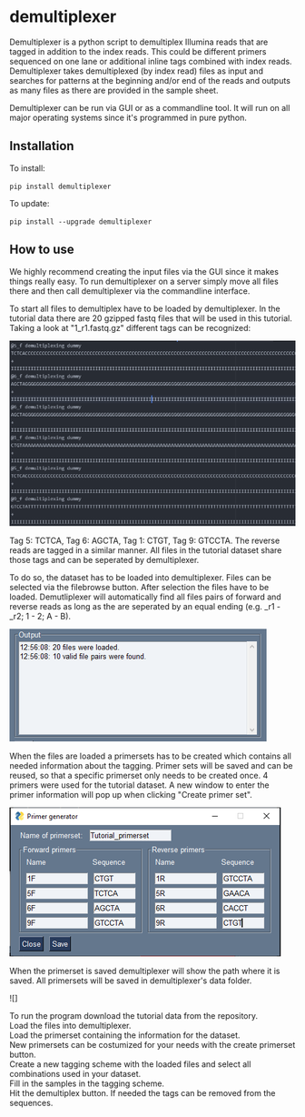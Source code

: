 # demultiplexer
Demultiplexer is a python script to demultiplex Illumina reads that are tagged in addition to the index reads.
This could be different primers sequenced on one lane or additional inline tags combined with index reads.
Demultiplexer takes demultiplexed (by index read) files as input and searches for patterns at the beginning
and/or end of the reads and outputs as many files as there are provided in the sample sheet.

Demultiplexer can be run via GUI or as a commandline tool. It will run on all major operating systems
since it's programmed in pure python.

## Installation
To install:

`pip install demultiplexer`

To update:

`pip install --upgrade demultiplexer`

## How to use
We highly recommend creating the input files via the GUI since it makes things really easy.
To run demultiplexer on a server simply move all files there and then call demultiplexer via
the commandline interface.

To start all files to demultiplex have to be loaded by demultiplexer. In the tutorial data
there are 20 gzipped fastq files that will be used in this tutorial.
Taking a look at "1_r1.fastq.gz" different tags can be recognized:

![](https://github.com/DominikBuchner/demultiplexer/blob/main/tutorial_data/pics/file%20preview.PNG?raw=true)

Tag 5: TCTCA, Tag 6: AGCTA, Tag 1: CTGT, Tag 9: GTCCTA.
The reverse reads are tagged in a similar manner. All files in the tutorial dataset share those tags and can be seperated by demultiplexer.

To do so, the dataset has to be loaded into demultiplexer. Files can be selected via the filebrowse button. After selection the files have to be loaded.
Demutliplexer will automatically find all files pairs of forward and reverse reads as long as the are seperated by an equal ending (e.g. _r1 - _r2; 1 - 2; A - B).

![](https://github.com/DominikBuchner/demultiplexer/blob/main/tutorial_data/pics/loaded%20files.PNG?raw=true)

When the files are loaded a primersets has to be created which contains all needed information about the tagging. Primer sets will be saved and can be reused,
so that a specific primerset only needs to be created once. 4 primers were used for the tutorial dataset. A new window to enter the primer information will pop up
when clicking "Create primer set".

![](https://github.com/DominikBuchner/demultiplexer/blob/main/tutorial_data/pics/primer%20generator.PNG?raw=true)

When the primerset is saved demultiplexer will show the path where it is saved. All primersets will be saved in demultiplexer's data folder.

![]

To run the program download the tutorial data from the repository.  
Load the files into demultiplexer.  
Load the primerset containing the information for the dataset.  
New primersets can be costumized for your needs with the create primerset button.  
Create a new tagging scheme with the loaded files and select all combinations used in your dataset.  
Fill in the samples in the tagging scheme.  
Hit the demultiplex button. If needed the tags can be removed from the sequences.  
